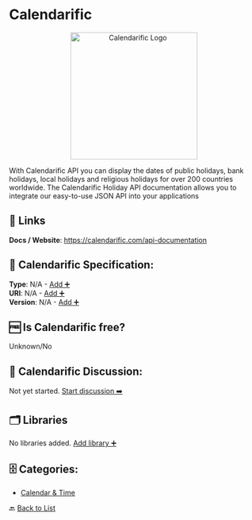 # Calendarific
<p align="center">
    <img width="256" src="https://raw.githubusercontent.com/apis-list/apis-list/main/apis/calendarific/logo_256x256.png" alt="Calendarific Logo"/>
</p>
With Calendarific API you can display the dates of public holidays, bank holidays, local holidays and religious holidays for over 200 countries worldwide. The Calendarific Holiday API documentation allows you to integrate our easy-to-use JSON API into your applications

##  🔗 Links
**Docs / Website**: https://calendarific.com/api-documentation

## 🧬 Calendarific Specification:
**Type**: N/A - [Add ➕](https://github.com/apis-list/apis-list/edit/main/apis/calendarific/calendarific.yaml)  
**URI**: N/A - [Add ➕](https://github.com/apis-list/apis-list/edit/main/apis/calendarific/calendarific.yaml)  
**Version**: N/A - [Add ➕](https://github.com/apis-list/apis-list/edit/main/apis/calendarific/calendarific.yaml)

## 🆓 Is Calendarific free?
 Unknown/No 

## 💬 Calendarific Discussion:
Not yet started. [Start discussion ➡️](https://github.com/apis-list/apis-list/discussions/new)

## 🗂️ Libraries

No libraries added. [Add library ➕](https://github.com/apis-list/apis-list/edit/main/apis/calendarific/calendarific.yaml)    


## 🗄️ Categories:
- [Calendar & Time](https://github.com/apis-list/apis-list#calendar--time-)

🔙  [Back to List](https://github.com/apis-list/apis-list)
